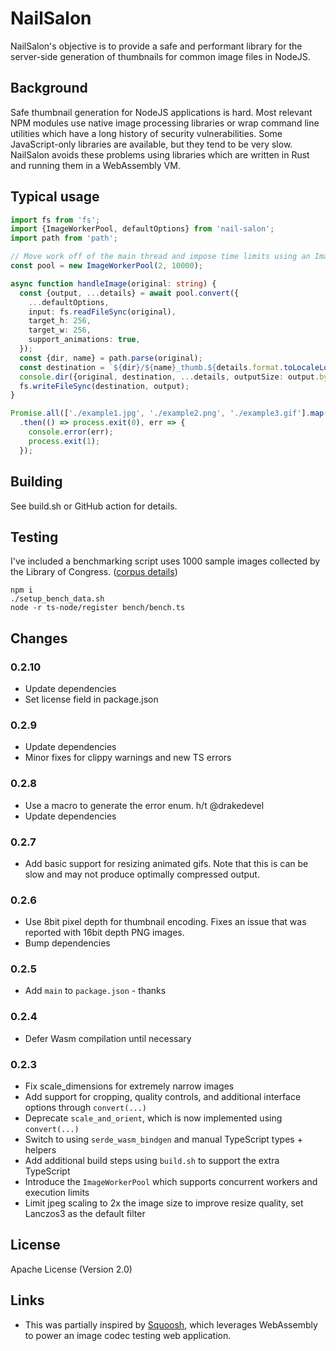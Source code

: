 # NailSalon

NailSalon's objective is to provide a safe and performant library for the server-side generation of thumbnails for common image files in NodeJS.

## Background

Safe thumbnail generation for NodeJS applications is hard. Most relevant NPM modules use native image processing libraries or wrap command line utilities which have a long history of security vulnerabilities. Some JavaScript-only libraries are available, but they tend to be very slow. NailSalon avoids these problems using libraries which are written in Rust and running them in a WebAssembly VM.

## Typical usage
```typescript
import fs from 'fs';
import {ImageWorkerPool, defaultOptions} from 'nail-salon';
import path from 'path';

// Move work off of the main thread and impose time limits using an ImageWorkerPool
const pool = new ImageWorkerPool(2, 10000);

async function handleImage(original: string) {
  const {output, ...details} = await pool.convert({
    ...defaultOptions,
    input: fs.readFileSync(original),
    target_h: 256,
    target_w: 256,
    support_animations: true,
  });
  const {dir, name} = path.parse(original);
  const destination = `${dir}/${name}_thumb.${details.format.toLocaleLowerCase()}`;
  console.dir({original, destination, ...details, outputSize: output.byteLength});
  fs.writeFileSync(destination, output);
}

Promise.all(['./example1.jpg', './example2.png', './example3.gif'].map(handleImage))
  .then(() => process.exit(0), err => {
    console.error(err);
    process.exit(1);
  });
```

## Building
See build.sh or GitHub action for details.

## Testing
I've included a benchmarking script uses 1000 sample images collected by the Library of Congress. ([corpus details](https://lclabspublicdata.s3.us-east-2.amazonaws.com/lcwa_gov_image_README.txt))

```shell
npm i
./setup_bench_data.sh
node -r ts-node/register bench/bench.ts
```

## Changes

### 0.2.10
* Update dependencies
* Set license field in package.json

### 0.2.9
* Update dependencies
* Minor fixes for clippy warnings and new TS errors

### 0.2.8
* Use a macro to generate the error enum. h/t @drakedevel
* Update dependencies

### 0.2.7
* Add basic support for resizing animated gifs. Note that this is can be slow and may not produce optimally compressed output.

### 0.2.6
* Use 8bit pixel depth for thumbnail encoding. Fixes an issue that was reported with 16bit depth PNG images.
* Bump dependencies

### 0.2.5
* Add `main` to `package.json` - thanks

### 0.2.4
* Defer Wasm compilation until necessary

### 0.2.3
* Fix scale_dimensions for extremely narrow images
* Add support for cropping, quality controls, and additional interface options through `convert(...)`
* Deprecate `scale_and_orient`, which is now implemented using `convert(...)`
* Switch to using `serde_wasm_bindgen` and manual TypeScript types + helpers
* Add additional build steps using `build.sh` to support the extra TypeScript
* Introduce the `ImageWorkerPool` which supports concurrent workers and execution limits
* Limit jpeg scaling to 2x the image size to improve resize quality, set Lanczos3 as the default filter

## License
Apache License (Version 2.0)

## Links
 * This was partially inspired by [Squoosh](https://squoosh.app/), which leverages WebAssembly to power an image codec testing web application.
